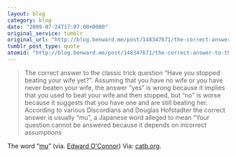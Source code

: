 ```yaml
---
layout: blog
category: blog
date: "2009-07-24T17:07:00+0000"
original_service: tumblr
original_url: "http://blog.benward.me/post/148347671/the-correct-answer-to-the-classic-trick-question"
tumblr_post_type: quote
atomid: "http://blog.benward.me/post/148347671/the-correct-answer-to-the-classic-trick-question"
---
```

> The correct answer to the classic trick question “Have you stopped beating your wife yet?”. Assuming that you have no wife or you have never beaten your wife, the answer “yes” is wrong because it implies that you used to beat your wife and then stopped, but “no” is worse because it suggests that you have one and are still beating her. According to various Discordians and Douglas Hofstadter the correct answer is usually “mu”, a Japanese word alleged to mean “Your question cannot be answered because it depends on incorrect assumptions

The word “<a href="http://www.catb.org/jargon/html/M/mu.html">mu</a>” (via. [Edward O'Connor](http://edward.oconnor.cx/2009/05/what-the-web-platform-is-not#comment-714284a6da565b58671322e7396b1173))
Via: [catb.org](http://www.catb.org/jargon/html/M/mu.html).